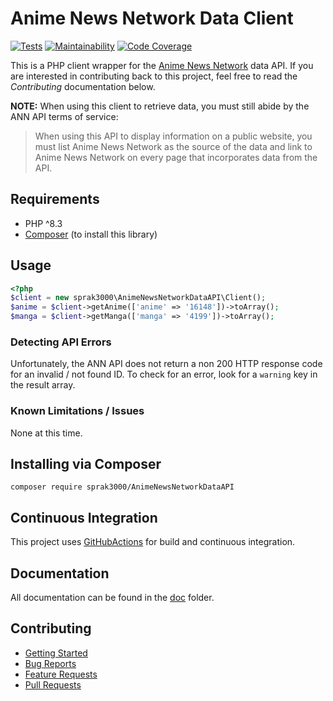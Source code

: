 # Anime News Network Data Client

[![Tests](https://github.com/sprak3000/AnimeNewsNetworkDataAPI/workflows/Tests/badge.svg)](https://github.com/sprak3000/AnimeNewsNetworkDataAPI/actions?query=workflow%3ATests)
[![Maintainability](https://qlty.sh/gh/sprak3000/projects/AnimeNewsNetworkDataAPI/maintainability.svg)](https://qlty.sh/gh/sprak3000/projects/AnimeNewsNetworkDataAPI)
[![Code Coverage](https://qlty.sh/gh/sprak3000/projects/AnimeNewsNetworkDataAPI/coverage.svg)](https://qlty.sh/gh/sprak3000/projects/AnimeNewsNetworkDataAPI)

This is a PHP client wrapper for the
[Anime News Network](http://www.animenewsnetwork.com/encyclopedia/api.php) data
API. If you are interested in contributing back to this project, feel free to
read the *Contributing* documentation below.

**NOTE:**
When using this client to retrieve data, you must still abide by the ANN API
terms of service:

> When using this API to display information on a public website, you must list Anime News Network as the
source of the data and link to Anime News Network on every page that incorporates data from the API.

## Requirements

* PHP ^8.3
* [Composer](https://getcomposer.org/) (to install this library)

## Usage

```php
<?php
$client = new sprak3000\AnimeNewsNetworkDataAPI\Client();
$anime = $client->getAnime(['anime' => '16148'])->toArray();
$manga = $client->getManga(['manga' => '4199'])->toArray();
```

### Detecting API Errors

Unfortunately, the ANN API does not return a non 200 HTTP response code for an
invalid / not found ID. To check for an error, look for a `warning` key in the
result array.

### Known Limitations / Issues

None at this time.

## Installing via Composer

```shell
composer require sprak3000/AnimeNewsNetworkDataAPI
```

## Continuous Integration

This project uses
[GitHubActions](https://github.com/sprak3000/AnimeNewsNetworkDataAPI/actions)
for build and continuous integration.

## Documentation

All documentation can be found in the
[doc](https://github.com/sprak3000/AnimeNewsNetworkDataAPI/blob/master/doc)
folder.

## Contributing

* [Getting Started](https://github.com/sprak3000/AnimeNewsNetworkDataAPI/blob/master/doc/CONTRIBUTING.md)
* [Bug Reports](https://github.com/sprak3000/AnimeNewsNetworkDataAPI/blob/master/doc/CONTRIBUTING.md#bug-reports)
* [Feature Requests](https://github.com/sprak3000/AnimeNewsNetworkDataAPI/blob/master/doc/CONTRIBUTING.md#feature-requests)
* [Pull Requests](https://github.com/sprak3000/AnimeNewsNetworkDataAPI/blob/master/doc/CONTRIBUTING.md#pull-requests)
